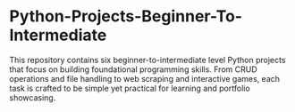 # Python-Projects-Beginner-To-Intermediate
This repository contains six beginner-to-intermediate level Python projects that focus on building foundational programming skills. From CRUD operations and file handling to web scraping and interactive games, each task is crafted to be simple yet practical for learning and portfolio showcasing.
